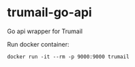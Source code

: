 # trumail-go-api

Go api wrapper for Trumail

Run docker container:

```docker run -it --rm -p 9000:9000 trumail```